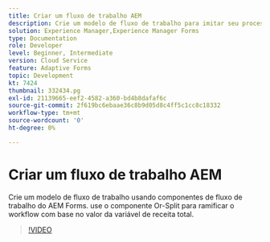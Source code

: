 ```yaml
---
title: Criar um fluxo de trabalho AEM
description: Crie um modelo de fluxo de trabalho para imitar seu processo de negócios.
solution: Experience Manager,Experience Manager Forms
type: Documentation
role: Developer
level: Beginner, Intermediate
version: Cloud Service
feature: Adaptive Forms
topic: Development
kt: 7424
thumbnail: 332434.pg
exl-id: 21139665-eef2-4582-a360-bd4b8dafaf6c
source-git-commit: 2f619bc6ebaae36c8b9d05d8c4ff5c1cc8c18332
workflow-type: tm+mt
source-wordcount: '0'
ht-degree: 0%

---
```


# Criar um fluxo de trabalho AEM

Crie um modelo de fluxo de trabalho usando componentes de fluxo de trabalho do AEM Forms. use o componente Or-Split para ramificar o workflow com base no valor da variável de receita total.

>[!VIDEO](https://video.tv.adobe.com/v/332434?quality=12&learn=on)
